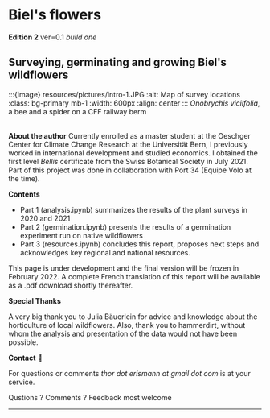 # Biel's flowers

__Edition 2__ ver=0.1 _build one_

## Surveying, germinating and growing Biel's wildflowers

:::{image} resources/pictures/intro-1.JPG
:alt: Map of survey locations
:class: bg-primary mb-1
:width: 600px
:align: center
:::
*Onobrychis viciifolia*, a bee and a spider on a CFF railway berm
<br></br>


__About the author__
Currently enrolled as a master student at the Oeschger Center for Climate Change Research at the Universität Bern, I previously worked in international development and studied economics. I obtained the first level *Bellis* certificate from the Swiss Botanical Society in July 2021. Part of this project was done in collaboration with Port 34 (Equipe Volo at the time).

__Contents__

* Part 1 (analysis.ipynb) summarizes the results of the plant surveys in 2020 and 2021
* Part 2 (germination.ipynb) presents the results of a germination experiment run on native wildflowers
* Part 3 (resources.ipynb) concludes this report, proposes next steps and acknowledges key regional and national resources.


This page is under development and the final version will be frozen in February 2022. A complete French translation of this report will be available as a .pdf download shortly thereafter.

__Special Thanks__

A very big thank you to Julia Bäuerlein for advice and knowledge about the horticulture of local wildflowers. Also, thank you to hammerdirt, without whom the analysis and presentation of the data would not have been possible.


__Contact__ &#127807;

For questions or comments *thor dot erismann at gmail dot com* is at your service.

Qustions ? Comments ? Feedback most welcome

 ---
